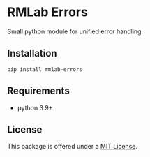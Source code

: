 # RMLab Errors

Small python module for unified error handling.

## Installation

```
pip install rmlab-errors
```

## Requirements

* python 3.9+

## License

This package is offered under a [MIT License](LICENSE).
